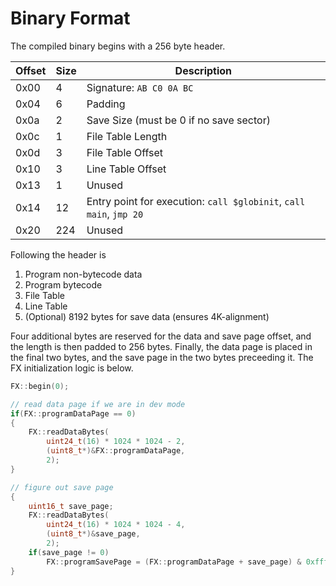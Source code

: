 # Binary Format

The compiled binary begins with a 256 byte header.

| Offset | Size | Description |
|---|---|---|
| 0x00 | 4 | Signature: `AB C0 0A BC` |
| 0x04 | 6 | Padding |
| 0x0a | 2 | Save Size (must be 0 if no save sector) |
| 0x0c | 1 | File Table Length |
| 0x0d | 3 | File Table Offset |
| 0x10 | 3 | Line Table Offset |
| 0x13 | 1 | Unused |
| 0x14 | 12 | Entry point for execution: `call $globinit`, `call main`, `jmp 20` |
| 0x20 | 224 | Unused |

Following the header is

1. Program non-bytecode data
2. Program bytecode
3. File Table
4. Line Table
5. (Optional) 8192 bytes for save data (ensures 4K-alignment)

Four additional bytes are reserved for the data and save page offset, and the length is then padded to 256 bytes. Finally, the data page is placed in the final two bytes, and the save page in the two bytes preceeding it. The FX initialization logic is below.

```cpp
FX::begin(0);

// read data page if we are in dev mode
if(FX::programDataPage == 0)
{
    FX::readDataBytes(
        uint24_t(16) * 1024 * 1024 - 2,
        (uint8_t*)&FX::programDataPage,
        2);
}

// figure out save page
{
    uint16_t save_page;
    FX::readDataBytes(
        uint24_t(16) * 1024 * 1024 - 4,
        (uint8_t*)&save_page,
        2);
    if(save_page != 0)
        FX::programSavePage = (FX::programDataPage + save_page) & 0xfff0;
}
```